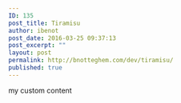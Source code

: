 ```yaml
---
ID: 135
post_title: Tiramisu
author: ibenot
post_date: 2016-03-25 09:37:13
post_excerpt: ""
layout: post
permalink: http://bnotteghem.com/dev/tiramisu/
published: true
---
```

my custom content